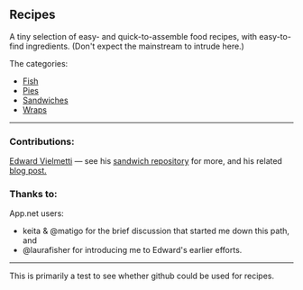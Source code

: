 ## Recipes    
A tiny selection of easy- and quick-to-assemble food recipes, with easy-to-find ingredients. (Don't expect the mainstream to intrude here.)

The categories:    
* [Fish](/Fish/)
* [Pies](/Pies/)
* [Sandwiches](/Sandwiches/)
* [Wraps](/Wraps/)

---- 

### Contributions:

[Edward Vielmetti](https://github.com/vielmetti) — see his [sandwich repository](https://github.com/vielmetti/sandwich) for more, and his related [blog post.](http://vielmetti.github.io/post/2015/2015-12-14-i-am-eating-a-sandwich-github-recipes/)

### Thanks to:

App.net users:    
* keita & @matigo for the brief discussion that started me down this path, and
* @laurafisher for introducing me to Edward's earlier efforts.

---- 

This is primarily a test to see whether github could be used for recipes.
